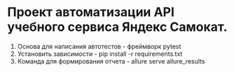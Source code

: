 # Проект автоматизации API учебного сервиса Яндекс Самокат.
1. Основа для написания автотестов - фреймворк pytest
2. Установить зависимости - pip install -r requirements.txt
3. Команда для формирования отчета - allure serve allure_results 